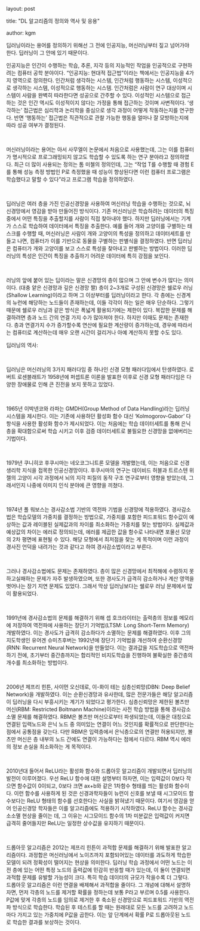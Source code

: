 layout: post

title: "DL  알고리즘의 정의와 역사 및 응용"

author: kgm



딥러닝이라는 용어를 정의하기 위해선 그 전에 인공지능, 머신러닝부터 짚고 넘어가야 한다. 딥러닝이 그 안에 있기 때문이다.

 

인공지능은 인간이 수행하는 학습, 추론, 지각 등의 지능적인 작업을 인공적으로 구현하려는 컴퓨터 공학 분야이다. “인공지능: 현대적 접근법”이라는 책에서는 인공지능을 4가지 영역으로 정의한다. 인간처럼 생각하는 시스템, 인간처럼 행동하는 시스템, 이성적으로 생각하는 시스템, 이성적으로 행동하는 시스템. 인간처럼은 사람이 연구 대상이며 시스템이 사람을 완벽히 따라한다면 성공으로 간주할 수 있다. 이성적인 시스템으로 접근하는 것은 인간 역시도 이성적이지 않다는 가정을 통해 접근하는 것이며 사변적이다. ‘생각하는’ 접근법은 심리학과 논리학을 중심으로 생각 과정이 어떻게 작동하는지를 연구한다. 반면 ‘행동하는’ 접근법은 직관적으로 관찰 가능한 행동을 얼마나 잘 모방하는지에 따라 성공 여부가 결정된다.

​    

머신러닝이라는 용어는 아서 사무엘이 논문에서 처음으로 사용했는데, 그는 이를 컴퓨터가 명시적으로 프로그래밍되지 않고도 학습할 수 있도록 하는 연구 분야라고 정의하였다. 최근 더 많이 사용되는 정의는 톰 미첼의 정의인데, 그는 “작업 T를 수행할 때 경험 E를 통해 성능 측정 방법인 P로 측정했을 때 성능이 향상된다면 이런 컴퓨터 프로그램은 학습했다고 말할 수 있다”라고 프로그램 학습을 정의하였다.

​    

딥러닝은 여러 층을 가진 인공신경망을 사용하여 머신러닝 학습을 수행하는 것으로, 뇌 신경망에서 영감을 받아 만들어진 방식이다. 기존 머신러닝은 학습하려는 데이터의 특징 중에서 어떤 특징을 추출할지를 사람이 직접 찾아내야 했다. 하지만 딥러닝에서는 기계가 스스로 학습하여 데이터에서 특징을 추출한다. 예를 들어 개와 고양이를 구별하는 태스크를 수행할 때, 머신러닝은 사람이 개와 고양이의 특성을 정의하고 데이터세트를 만들고 나면, 컴퓨터가 이를 기반으로 동물을 구별하는 판별식을 결정하였다. 반면 딥러닝은 컴퓨터가 개와 고양이를 보고 스스로 특성을 찾아내고 판별하는 방법이다. 이러한 딥러닝의 특성은 인간이 특징을 추출하기 어려운 데이터에 특히 강점을 보인다.

​    

러닝의 앞에 붙어 있는 딥이라는 말은 신경망의 층이 많으며 그 안에 변수가 많다는 의미이다. (대충 얕은 신경망과 깊은 신경망 짤) 층이 2~3개로 구성된 신경망은 쉘로우 러닝(Shallow Learning)이라고 하며 그 이상부터를 딥러닝이라고 한다. 각 층에는 신경계의 뉴런에 해당하는 노드들이 존재하는데, 이들 각각이 하는 일은 매우 단순하다. 그렇기 때문에 쉘로우 러닝과 같은 방식은 폭넓게 활용되기에는 제한이 있다. 복잡한 문제를 해결하려면 층과 노드 간의 연결 가지 수가 많아져야 한다. 하지만 이때도 문제는 존재한다. 층과 연결가지 수가 증가할수록 연산에 필요한 계산량이 증가하는데, 경우에 따라서는 컴퓨터로 계산하는데 매우 오랜 시간이 걸리거나 아예 계산하지 못할 수도 있다.



딥러닝의 역사:

​    

딥러닝은 머신러닝의 3가지 패러다임 중 하나인 신경 모형 패러다임에서 탄생하였다. 로버트 로센블래트가 1958년에 퍼셉트론 이론을 발표한 이후로 신경 모형 패러다임은 다양한 장애물로 인해 큰 진전을 보지 못하고 있었다.

​    

1965년 이박넨코와 라파는 GMDH(Group Method of Data Handling)라는 딥러닝 시스템을 제시한다. 이는 기존에 사용하던 활성화 함수 대신 ‘Kolmogorov-Gabor’ 다항식을 사용한 활성화 함수가 제시되었다. 이는 처음에는 학습 데이터세트를 통해 은닉층을 확대함으로써 학습 시키고 이후 검증 데이터세트로 불필요한 신경망을 없애버리는 기법이다.

​    

1979년 쿠니히코 후쿠시마는 네오코그니트론 모델을 개발했는데, 이는 처음으로 신경생리학 지식을 접목한 인공신경망이다. 후쿠시마의 연구는 데이비드 허블과 트르스텐 위젤의 고양이 시각 과정에서 뇌의 지각 피질의 동작 구조 연구로부터 영향을 받았는데, 그래서인지 나중에 이미지 인식 분야에 큰 영향을 끼쳤다.

​    

1974년 폴 워보스는 경사감소법 기반의 역전파 기법을 신경망에 적용하였다. 경사감소법은 학습모델의 가중치를 결정하는 방법으로, 가중치를 포함한 피드포워드 함수값이 예상하는 값과 레이블된 실제값과의 차이를 최소화하는 가중치를 찾는 방법이다. 실제값과 예상값의 차이는 에러로 정의되는데, 에러를 제곱한 값을 함수로 나타내면 포물선 모양의 2차 평면에 표현될 수 있다. 해당 모형에서 최저점을 찾는 게 목적이며 이런 과정이 경사진 언덕을 내려가는 것과 같다고 하여 경사감소법이라고 부른다.

​    

그러나 경사감소법에도 문제는 존재하였다. 층이 많은 신경망에서 최적해에 수렴하지 못하고실패하는 문제가 자주 발생하였으며, 또한 경사도가 급격히 감소하거나 계산 영역을 벗어나는 장기 지연 문제도 있었다. 그래서 막상 딥러닝보다는 쉘로우 러닝 문제에서 많이 활용되었다.

​    

1991년에 경사감소법의 문제를 해결하기 위해 셉 호크라이터는 출력층의 정보를 메모리에 저장하여 역전파에 사용하는 장단기 기억법(LTSM: Long Short-Term Memory) 개발하였다. 이는 경사도가 급격히 감소하다가 소멸하는 문제를 해결하였다. 이후 그의 지도학생인 유어겐 슈미츠후버는 1992년에 장단기 기억법을 개선하여 순환신경망(RNN: Recurrent Neural Network)을 만들었다. 이는 결과값을 지도학습으로 역전파하기 전에, 초기부터 중간층까지는 합리적인 비지도학습을 진행하여 불확실한 중간층의 개수를 최소화하는 방법이다.

​    

2006년 제프리 힌튼, 사이먼 오신데로, 이-화이 테는 심층신뢰망(DBN: Deep Belief Network)을 개발하였다. 이는 순환신경망과 유사한데, 많은 전문가들은 해당 알고리즘이 딥러닝을 다시 부흥시키는 계기가 되었다고 평가한다. 심층신뢰망은 제한된 볼츠만 머신(RBM: Restricted Boltmann Machine)이라는 사전 학습 방법을 통해 경사감소소멸 문제를 해결하였다. RBM은 볼츠만 머신으로부터 파생되었는데, 이들은 대칭으로 연결된 입력노드와 은닉 노드 중 의미있는 연결이 어느 것인지를 확률적으로 판단한다는 점에서 공통점을 갖는다. 다만 RBM은 입력층에서 은닉층으로의 연결만 허용되지만, 볼츠만 머신은 층 내부의 노드 간에도 연결이 가능하다는 점에서 다르다. RBM 역시 에러의 정보 손실을 최소화하는 게 목적이다. 

​    

2010년대 들어서 ReLU라는 활성화 함수와 드롭아웃 알고리즘이 개발되면서 딥러닝의 발전이 이루어졌다. 우선 ReLU 함수에 대한 설명부터 하자면, 이는 입력값이 0보다 작으면 함수값이 0이되고, 0보다 크면 ax+b와 같은 1차함수 형태를 띄는 활성화 함수이다. 이런 함수를 사용하게 된 것은 신경과학자들이 뉴런이 신호를 보낼 때 시그모이드 함수보다는 ReLU 형태의 함수를 선호한다는 사실을 밝혀냈기 때문이다. 여기서 영감을 얻어 인공신경망 학자들은 이를 알고리즘에도 적용하기 시작하였다. ReLU 함수는 경사감소소멸 현상을 줄이는 데, 그 이유는 시그모이드 함수의 1차 미분값은 입력값이 커지면 급격히 줄어들지만 ReLU는 일정한 상수값을 유지하기 때문이다.

​    

드롭아웃 알고리즘은 2012는 제프리 힌튼이 과적합 문제를 해결하기 위해 발표한 알고리즘이다. 과정합은 머신러닝에서 노이즈까지 포함되어있는 데이터를 과도하게 학습한 모델이 되려 정확성이 떨어지는 현상을 의미한다. 딥러닝 학습 과정에서 어떤 노드는 이전 층에 있는 어떤 특정 노드의 출력값에 민감히 반응할 때가 있는데, 이 둘이 연결되면 과적합 문제를 유발할 가능성이 크다. 특히 학습 데이터의 규모가 작을수록 더 그렇다. 드롭아웃 알고리즘은 이런 연결을 배제해서 과적합을 줄이다. 그 개념에 대해서 설명하자면, 먼저 각층의 노드를 제거할 확률을 정하는데 보통 P라고 부르며 0.5를 사용한다. P값에 맞게 각층의 노드를 임의로 제거한 후 축소된 신경망으로 피드포워드 기반의 역전파 방식으로 학습한다. 학습된 후 테스트를 할 때는 원래대로 모든 노드를 고려하고 노드마다 가지고 있는 가중치에 P값을 곱한다. 이는 앞 단계에서 확률 P로 드롭아웃된 노드로 학습한 결과를 보상하는 것이다.

​    

​    